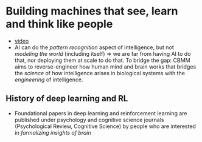 # Building machines that see, learn and think like people
- [video](https://www.youtube.com/watch?v=7ROelYvo8f0)
- AI can do the *pattern recognition* aspect of intelligence, but not *modeling the world* (including itself) => we are far from having AI to do that, nor deploying them at scale to do that. To bridge the gap: CBMM aims to reverse-engineer how human mind and brain works that bridges the *science* of how intelligence arises in biological systems with the *engineering* of intelligence. 
## History of deep learning and RL
- Foundational papers in deep learning and reinforcement learning are published under psychology and cognitive science journals (Psychological Review, Cognitive Science) by people who are interested in *formalizing insights of brain*